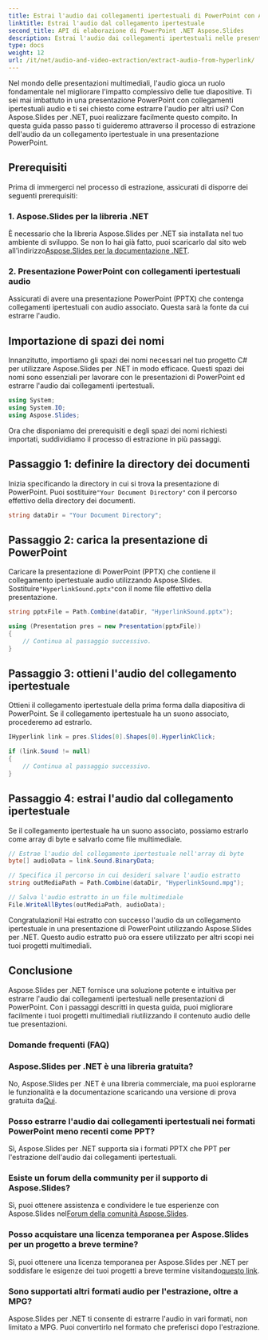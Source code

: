```yaml
---
title: Estrai l'audio dai collegamenti ipertestuali di PowerPoint con Aspose.Slides
linktitle: Estrai l'audio dal collegamento ipertestuale
second_title: API di elaborazione di PowerPoint .NET Aspose.Slides
description: Estrai l'audio dai collegamenti ipertestuali nelle presentazioni PowerPoint utilizzando Aspose.Slides per .NET. Migliora i tuoi progetti multimediali senza sforzo.
type: docs
weight: 12
url: /it/net/audio-and-video-extraction/extract-audio-from-hyperlink/
---
```


Nel mondo delle presentazioni multimediali, l'audio gioca un ruolo fondamentale nel migliorare l'impatto complessivo delle tue diapositive. Ti sei mai imbattuto in una presentazione PowerPoint con collegamenti ipertestuali audio e ti sei chiesto come estrarre l'audio per altri usi? Con Aspose.Slides per .NET, puoi realizzare facilmente questo compito. In questa guida passo passo ti guideremo attraverso il processo di estrazione dell'audio da un collegamento ipertestuale in una presentazione PowerPoint.

## Prerequisiti

Prima di immergerci nel processo di estrazione, assicurati di disporre dei seguenti prerequisiti:

### 1. Aspose.Slides per la libreria .NET

È necessario che la libreria Aspose.Slides per .NET sia installata nel tuo ambiente di sviluppo. Se non lo hai già fatto, puoi scaricarlo dal sito web all'indirizzo[Aspose.Slides per la documentazione .NET](https://reference.aspose.com/slides/net/).

### 2. Presentazione PowerPoint con collegamenti ipertestuali audio

Assicurati di avere una presentazione PowerPoint (PPTX) che contenga collegamenti ipertestuali con audio associato. Questa sarà la fonte da cui estrarre l'audio.

## Importazione di spazi dei nomi

Innanzitutto, importiamo gli spazi dei nomi necessari nel tuo progetto C# per utilizzare Aspose.Slides per .NET in modo efficace. Questi spazi dei nomi sono essenziali per lavorare con le presentazioni di PowerPoint ed estrarre l'audio dai collegamenti ipertestuali.

```csharp
using System;
using System.IO;
using Aspose.Slides;
```

Ora che disponiamo dei prerequisiti e degli spazi dei nomi richiesti importati, suddividiamo il processo di estrazione in più passaggi.

## Passaggio 1: definire la directory dei documenti

 Inizia specificando la directory in cui si trova la presentazione di PowerPoint. Puoi sostituire`"Your Document Directory"` con il percorso effettivo della directory dei documenti.

```csharp
string dataDir = "Your Document Directory";
```

## Passaggio 2: carica la presentazione di PowerPoint

 Caricare la presentazione di PowerPoint (PPTX) che contiene il collegamento ipertestuale audio utilizzando Aspose.Slides. Sostituire`"HyperlinkSound.pptx"`con il nome file effettivo della presentazione.

```csharp
string pptxFile = Path.Combine(dataDir, "HyperlinkSound.pptx");

using (Presentation pres = new Presentation(pptxFile))
{
    // Continua al passaggio successivo.
}
```

## Passaggio 3: ottieni l'audio del collegamento ipertestuale

Ottieni il collegamento ipertestuale della prima forma dalla diapositiva di PowerPoint. Se il collegamento ipertestuale ha un suono associato, procederemo ad estrarlo.

```csharp
IHyperlink link = pres.Slides[0].Shapes[0].HyperlinkClick;

if (link.Sound != null)
{
    // Continua al passaggio successivo.
}
```

## Passaggio 4: estrai l'audio dal collegamento ipertestuale

Se il collegamento ipertestuale ha un suono associato, possiamo estrarlo come array di byte e salvarlo come file multimediale.

```csharp
// Estrae l'audio del collegamento ipertestuale nell'array di byte
byte[] audioData = link.Sound.BinaryData;

// Specifica il percorso in cui desideri salvare l'audio estratto
string outMediaPath = Path.Combine(dataDir, "HyperlinkSound.mpg");

// Salva l'audio estratto in un file multimediale
File.WriteAllBytes(outMediaPath, audioData);
```

Congratulazioni! Hai estratto con successo l'audio da un collegamento ipertestuale in una presentazione di PowerPoint utilizzando Aspose.Slides per .NET. Questo audio estratto può ora essere utilizzato per altri scopi nei tuoi progetti multimediali.

## Conclusione

Aspose.Slides per .NET fornisce una soluzione potente e intuitiva per estrarre l'audio dai collegamenti ipertestuali nelle presentazioni di PowerPoint. Con i passaggi descritti in questa guida, puoi migliorare facilmente i tuoi progetti multimediali riutilizzando il contenuto audio delle tue presentazioni.

### Domande frequenti (FAQ)

### Aspose.Slides per .NET è una libreria gratuita?
 No, Aspose.Slides per .NET è una libreria commerciale, ma puoi esplorarne le funzionalità e la documentazione scaricando una versione di prova gratuita da[Qui](https://releases.aspose.com/).

### Posso estrarre l'audio dai collegamenti ipertestuali nei formati PowerPoint meno recenti come PPT?
Sì, Aspose.Slides per .NET supporta sia i formati PPTX che PPT per l'estrazione dell'audio dai collegamenti ipertestuali.

### Esiste un forum della community per il supporto di Aspose.Slides?
 Sì, puoi ottenere assistenza e condividere le tue esperienze con Aspose.Slides nel[Forum della comunità Aspose.Slides](https://forum.aspose.com/).

### Posso acquistare una licenza temporanea per Aspose.Slides per un progetto a breve termine?
Sì, puoi ottenere una licenza temporanea per Aspose.Slides per .NET per soddisfare le esigenze dei tuoi progetti a breve termine visitando[questo link](https://purchase.aspose.com/temporary-license/).

### Sono supportati altri formati audio per l'estrazione, oltre a MPG?
Aspose.Slides per .NET ti consente di estrarre l'audio in vari formati, non limitato a MPG. Puoi convertirlo nel formato che preferisci dopo l'estrazione.
